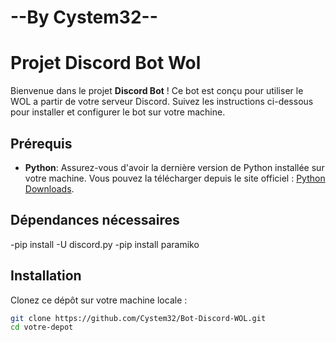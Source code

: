 # --By Cystem32--

# Projet Discord Bot Wol

Bienvenue dans le projet **Discord Bot** ! Ce bot est conçu pour utiliser le WOL a partir de votre serveur Discord. Suivez les instructions ci-dessous pour installer et configurer le bot sur votre machine.

## Prérequis

- **Python**: Assurez-vous d'avoir la dernière version de Python installée sur votre machine. Vous pouvez la télécharger depuis le site officiel : [Python Downloads](https://www.python.org/downloads/).

## Dépendances nécessaires

-pip install -U discord.py
-pip install paramiko

## Installation

Clonez ce dépôt sur votre machine locale :

```sh
git clone https://github.com/Cystem32/Bot-Discord-WOL.git
cd votre-depot
